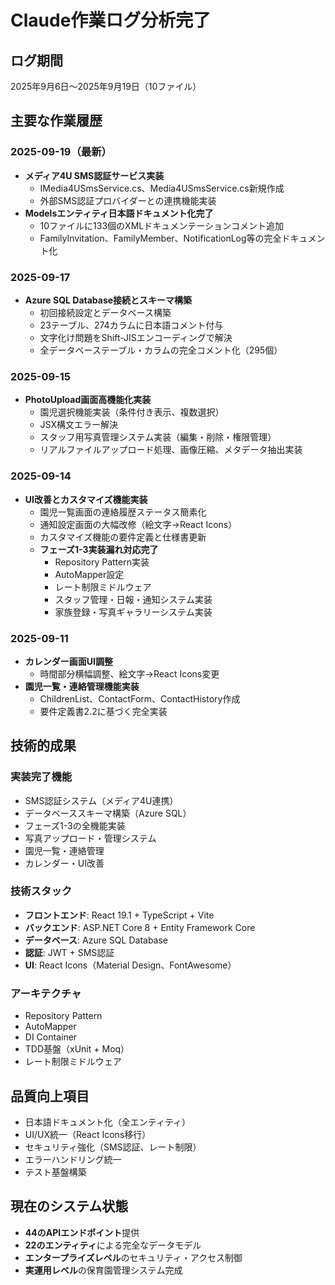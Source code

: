 # Claude作業ログ分析完了

## ログ期間
2025年9月6日〜2025年9月19日（10ファイル）

## 主要な作業履歴

### 2025-09-19（最新）
- **メディア4U SMS認証サービス実装**
  - IMedia4USmsService.cs、Media4USmsService.cs新規作成
  - 外部SMS認証プロバイダーとの連携機能実装
- **Modelsエンティティ日本語ドキュメント化完了**
  - 10ファイルに133個のXMLドキュメンテーションコメント追加
  - FamilyInvitation、FamilyMember、NotificationLog等の完全ドキュメント化

### 2025-09-17
- **Azure SQL Database接続とスキーマ構築**
  - 初回接続設定とデータベース構築
  - 23テーブル、274カラムに日本語コメント付与
  - 文字化け問題をShift-JISエンコーディングで解決
  - 全データベーステーブル・カラムの完全コメント化（295個）

### 2025-09-15
- **PhotoUpload画面高機能化実装**
  - 園児選択機能実装（条件付き表示、複数選択）
  - JSX構文エラー解決
  - スタッフ用写真管理システム実装（編集・削除・権限管理）
  - リアルファイルアップロード処理、画像圧縮、メタデータ抽出実装

### 2025-09-14
- **UI改善とカスタマイズ機能実装**
  - 園児一覧画面の連絡履歴ステータス簡素化
  - 通知設定画面の大幅改修（絵文字→React Icons）
  - カスタマイズ機能の要件定義と仕様書更新
  - **フェーズ1-3実装漏れ対応完了**
    - Repository Pattern実装
    - AutoMapper設定
    - レート制限ミドルウェア
    - スタッフ管理・日報・通知システム実装
    - 家族登録・写真ギャラリーシステム実装

### 2025-09-11
- **カレンダー画面UI調整**
  - 時間部分横幅調整、絵文字→React Icons変更
- **園児一覧・連絡管理機能実装**
  - ChildrenList、ContactForm、ContactHistory作成
  - 要件定義書2.2に基づく完全実装

## 技術的成果

### 実装完了機能
- SMS認証システム（メディア4U連携）
- データベーススキーマ構築（Azure SQL）
- フェーズ1-3の全機能実装
- 写真アップロード・管理システム
- 園児一覧・連絡管理
- カレンダー・UI改善

### 技術スタック
- **フロントエンド**: React 19.1 + TypeScript + Vite
- **バックエンド**: ASP.NET Core 8 + Entity Framework Core
- **データベース**: Azure SQL Database
- **認証**: JWT + SMS認証
- **UI**: React Icons（Material Design、FontAwesome）

### アーキテクチャ
- Repository Pattern
- AutoMapper
- DI Container
- TDD基盤（xUnit + Moq）
- レート制限ミドルウェア

## 品質向上項目
- 日本語ドキュメント化（全エンティティ）
- UI/UX統一（React Icons移行）
- セキュリティ強化（SMS認証、レート制限）
- エラーハンドリング統一
- テスト基盤構築

## 現在のシステム状態
- **44のAPIエンドポイント**提供
- **22のエンティティ**による完全なデータモデル
- **エンタープライズレベル**のセキュリティ・アクセス制御
- **実運用レベル**の保育園管理システム完成